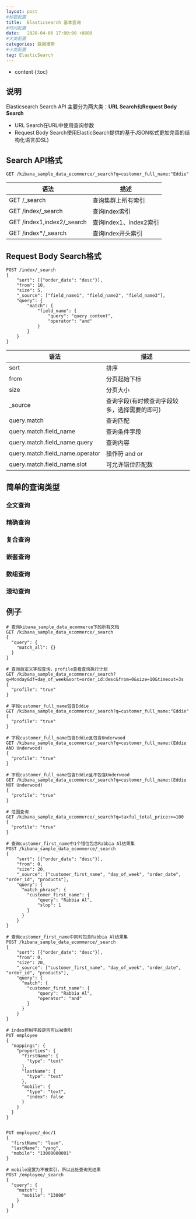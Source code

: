 ```yaml
---
layout: post
#标题配置
title:  Elasticsearch 基本查询
#时间配置
date:   2020-04-06 17:00:00 +0800
#大类配置
categories: 数据搜索
#小类配置
tag: ElasticSearch
---
```


* content
{:toc}

## 说明
Elasticsearch Search API 主要分为两大类：<b>URL Search</b>和<b>Request Body Search</b>
- URL Search在URL中使用查询参数
- Request Body Search使用ElasticSearch提供的基于JSON格式更加完善的结构化语言(DSL)

## Search API格式
```base
GET /kibana_sample_data_ecommerce/_search?q=customer_full_name:"Eddie"
```

语法 | 描述 
-|-
GET /_search | 查询集群上所有索引 
GET /index/_search | 查询index索引  
GET /index1,index2/_search | 查询index1、index2索引 
GET /index*/_search | 查询index开头索引 

## Request Body Search格式
```base
POST /index/_search
{
	"sort": [{"order_date": "desc"}],
	"from": 10,
	"size": 5,
	"_source": ["field_name1", "field_name2", "field_name3"],
	"query": {
		"match": {
			"field_name": {
				"query": "query content",
				"operator": "and"
			}
		}
	}
}
```

语法 | 描述 
-|-
sort | 排序
from | 分页起始下标  
size | 分页大小
_source | 查询字段(有时候查询字段较多，选择需要的即可)
query.match | 查询匹配
query.match.field_name | 查询条件字段
query.match.field_name.query | 查询内容 
query.match.field_name.operator | 操作符 and or 
query.match.field_name.slot | 可允许错位匹配数 

## 简单的查询类型
### 全文查询
### 精确查询
### 复合查询
### 嵌套查询
### 数组查询
### 滚动查询

## 例子
```base
# 查询kibana_sample_data_ecommerce下的所有文档
GET /kibana_sample_data_ecommerce/_search
{
  "query": {
    "match_all": {}
  }
}

# 查询自定义字段查询，profile查看查询执行计划
GET /kibana_sample_data_ecommerce/_search?q=Monday&df=day_of_week&sort=order_id:desc&from=0&size=10&timeout=3s
{
  "profile": "true"
}

# 字段customer_full_name包含Eddie
GET /kibana_sample_data_ecommerce/_search?q=customer_full_name:"Eddie"
{
  "profile": "true"
}

# 字段customer_full_name包含Eddie且包含Underwood
GET /kibana_sample_data_ecommerce/_search?q=customer_full_name:(Eddie AND Underwood)
{
  "profile": "true"
}

# 字段customer_full_name包含Eddie且不包含Underwood
GET /kibana_sample_data_ecommerce/_search?q=customer_full_name:(Eddie NOT Underwood)
{
  "profile": "true"
}

# 范围查询
GET /kibana_sample_data_ecommerce/_search?q=taxful_total_price:>=100
{
  "profile": "true"
}

# 查询customer_first_name中1个错位包含Rabbia Al结果集
POST /kibana_sample_data_ecommerce/_search
{
	"sort": [{"order_date": "desc"}],
	"from": 0,
	"size": 20,
	"_source": ["customer_first_name", "day_of_week", "order_date", "order_id", "products"],
	"query": {
	  "match_phrase": {
	    "customer_first_name": {
  			"query": "Rabbia Al",
  			"slop": 1
  		}
	  }
	}
}

# 查询customer_first_name中同时包含Rabbia Al结果集
POST /kibana_sample_data_ecommerce/_search
{
	"sort": [{"order_date": "desc"}],
	"from": 0,
	"size": 20,
	"_source": ["customer_first_name", "day_of_week", "order_date", "order_id", "products"],
	"query": {
	  "match": {
	    "customer_first_name": {
  			"query": "Rabbia Al",
  			"operator": "and"
  		}
	  }
	}
}

# index控制字段是否可以被索引
PUT employee
{
  "mappings": {
    "properties": {
      "firstName": {
        "type": "text"
      },
      "lastName": {
        "type": "text"
      },
      "mobile": {
        "type": "text",
        "index": false
      }
    }
  }
}


PUT employee/_doc/1
{
  "firstName": "lean",
  "lastName": "yang",
  "mobile": "13000000001"
}

# mobile设置为不被索引，所以此处查询无结果
POST /employee/_search
{
  "query": {
    "match": {
      "mobile": "13000"
    }
  }
}
```
